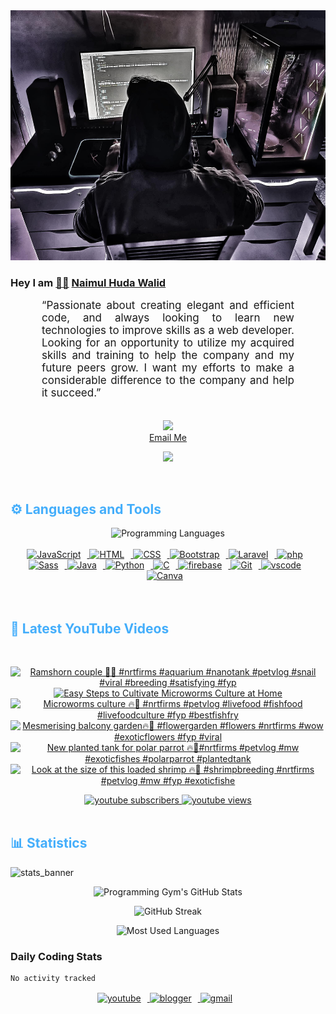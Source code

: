 <!-- ![github_cover_banner](https://www.digitalsolutionservices.com/img/services/web%20development.gif)-->

<div align="center" style="display:block;">
    <img height="400px" width="100%" alt="github cover banner" src="https://raw.githubusercontent.com/NaimulHudaWalid/NaimulHudaWalid/main/272276268_3114779035434264_920860974401480824_n.jpg"/> 
</div>

### Hey I am [👨🏻‍][facebook] [Naimul Huda Walid][youtube]



<p align:"center" style="text-align: justify; margin: 0 50px; font-size: 17px;" >
   “Passionate about creating elegant and efficient code, and always looking to learn new technologies to improve skills as a web developer. Looking for an opportunity to utilize my acquired skills and training to help the company and my future peers grow. I want my efforts to make a considerable difference to the company and help it succeed.”
<br>
<br>
<div align="center">

![](https://visitor-badge.glitch.me/badge?page_id=NaimulHudaWalid)
    <br />
[Email Me](mailto:dev.naimulhuda@gmail.com)
</div>
</p>
<!-- Typing SVG by DenverCoder1 - https://github.com/DenverCoder1/readme-typing-svg -->
<p align="center">
<!--   <a href="https://github.com/DenverCoder1/readme-typing-svg"> -->
    <img src="https://readme-typing-svg.herokuapp.com?color=E22FE4&width=380&height=45&lines=Open-Source+Enthusiast;Learning+In+Public;Empowering+Others;Nice+To+Meet+You+...&center=true"></a>

</p>
<br>
<!-- Languages and Tools -->

<h2 style="color: #44AEFB">⚙️ Languages and Tools</h2>
<div align="center" style="display:block;">
    <img width="100px" alt="Programming Languages" src="https://user-images.githubusercontent.com/78341798/194531121-47b0119a-ce00-439d-b586-125f86acb098.png"/> 
</div>
<br>   
<!-- Icons Resources -->
<!-- https://devicon.dev/ -->
<!-- https://cdn.jsdelivr.net/npm/simple-icons@v3/icons/ -->
<div align="center">
  <a href="https://developer.mozilla.org/en-US/docs/Web/JavaScript" target="_blank" rel="noreferrer">
      <img  alt="JavaScript" height="50px" style="padding-right:10px;" src="https://cdn.jsdelivr.net/gh/devicons/devicon/icons/javascript/javascript-plain.svg"/>
  </a>
  
 
  <a href="https://developer.mozilla.org/en-US/docs/Web/HTML" target="_blank" rel="noreferrer">
      <img  alt="HTML" height="50px" style="padding-right:10px;" src="https://cdn.jsdelivr.net/gh/devicons/devicon/icons/html5/html5-original.svg"/>
  </a>
  <a href="https://developer.mozilla.org/en-US/docs/Web/CSS" target="_blank" rel="noreferrer">
      <img  alt="CSS" height="50px" style="padding-right:10px;" src="https://cdn.jsdelivr.net/gh/devicons/devicon/icons/css3/css3-original.svg"/>
  </a>
  <a href="https://getbootstrap.com/" target="_blank" rel="noreferrer">
      <img  alt="Bootstrap" height="50px" style="padding-right:10px;" src="https://cdn.jsdelivr.net/gh/devicons/devicon/icons/bootstrap/bootstrap-original.svg"/>
  </a> 
  <a href="https://laravel.com/" target="_blank" rel="noreferrer">
      <img  alt="Laravel" height="50px" style="padding-right:10px;" src="https://cdn.jsdelivr.net/gh/devicons/devicon/icons/laravel/laravel-plain.svg"/>
  </a>
  <a href="https://www.php.net/" target="_blank" rel="noreferrer">
      <img  alt="php" height="50px" style="padding-right:10px;" src="https://cdn.jsdelivr.net/gh/devicons/devicon/icons/php/php-original.svg"/>
  </a>
  <a href="https://sass-lang.com/" target="_blank" rel="noreferrer">
      <img  alt="Sass" height="50px" style="padding-right:10px;" src="https://cdn.jsdelivr.net/gh/devicons/devicon/icons/sass/sass-original.svg"/>
  </a>
  <a href="https://www.java.com/en/" target="_blank" rel="noreferrer">
      <img  alt="Java" height="50px" style="padding-right:10px;" src="https://cdn.jsdelivr.net/gh/devicons/devicon/icons/java/java-original.svg"/>
  </a>    
  <a href="https://www.python.org/" target="_blank" rel="noreferrer">
      <img  alt="Python" height="50px" style="padding-right:10px;" src="https://cdn.jsdelivr.net/gh/devicons/devicon/icons/python/python-original.svg"/>
  </a>
  <a href="https://www.cprogramming.com/" target="_blank" rel="noreferrer">
      <img  alt="C" height="50px" style="padding-right:10px;" src="https://cdn.jsdelivr.net/gh/devicons/devicon/icons/c/c-original.svg"/>
  </a>
  
  <a href="https://firebase.google.com/" target="_blank" rel="noreferrer">
      <img  alt="firebase" height="50px" style="padding-right:10px;" src="https://cdn.jsdelivr.net/gh/devicons/devicon/icons/firebase/firebase-plain.svg"/>
  </a>
 
  <a href="https://git-scm.com/" target="_blank" rel="noreferrer">
      <img  alt="Git" height="50px" style="padding-right:10px;" src="https://cdn.jsdelivr.net/gh/devicons/devicon/icons/git/git-original.svg"/>
  </a>
  
  <a href="https://code.visualstudio.com/" target="_blank" rel="noreferrer">
      <img  alt="vscode" height="50px" style="padding-right:10px;"src="https://cdn.jsdelivr.net/gh/devicons/devicon/icons/vscode/vscode-original.svg"/>
  </a>
  <a href="https://www.canva.com/" target="_blank" rel="noreferrer">
      <img  alt="Canva" height="50px" style="padding-right:10px;" src="https://cdn.jsdelivr.net/gh/devicons/devicon/icons/canva/canva-original.svg"/> 
  </a>
</div>
<br>
<br>

<!-- Latest YouTube Videos -->

<h2 style="color: #44AEFB">🎦 Latest YouTube Videos</h2>
<br />

<!-- Resource/Reference: https://github.com/DenverCoder1/github-readme-youtube-cards -->
<div class="youtube videos cards" align="center">

<!-- BEGIN YOUTUBE-CARDS -->
[![Ramshorn couple 🖤🔥 #nrtfirms #aquarium #nanotank #petvlog #snail #viral #breeding #satisfying #fyp](https://ytcards.demolab.com/?id=x3jenKEjUu8&title=Ramshorn+couple+%F0%9F%96%A4%F0%9F%94%A5+%23nrtfirms+%23aquarium+%23nanotank+%23petvlog+%23snail+%23viral+%23breeding+%23satisfying+%23fyp&lang=en&timestamp=1707523239&background_color=%230d1117&title_color=%23ffffff&stats_color=%23dedede&max_title_lines=1&width=250&border_radius=5 "Ramshorn couple 🖤🔥 #nrtfirms #aquarium #nanotank #petvlog #snail #viral #breeding #satisfying #fyp")](https://www.youtube.com/watch?v=x3jenKEjUu8)
[![Easy Steps to Cultivate Microworms Culture at Home](https://ytcards.demolab.com/?id=oJO6GuS3YCA&title=Easy+Steps+to+Cultivate+Microworms+Culture+at+Home&lang=en&timestamp=1707495910&background_color=%230d1117&title_color=%23ffffff&stats_color=%23dedede&max_title_lines=1&width=250&border_radius=5 "Easy Steps to Cultivate Microworms Culture at Home")](https://www.youtube.com/watch?v=oJO6GuS3YCA)
[![Microworms culture 🔥🖤 #nrtfirms #petvlog #livefood #fishfood #livefoodculture #fyp #bestfishfry](https://ytcards.demolab.com/?id=23zqVnS6yvU&title=Microworms+culture+%F0%9F%94%A5%F0%9F%96%A4+%23nrtfirms+%23petvlog+%23livefood+%23fishfood+%23livefoodculture+%23fyp+%23bestfishfry&lang=en&timestamp=1707470568&background_color=%230d1117&title_color=%23ffffff&stats_color=%23dedede&max_title_lines=1&width=250&border_radius=5 "Microworms culture 🔥🖤 #nrtfirms #petvlog #livefood #fishfood #livefoodculture #fyp #bestfishfry")](https://www.youtube.com/watch?v=23zqVnS6yvU)
[![Mesmerising balcony garden🔥🖤 #flowergarden #flowers  #nrtfirms #wow #exoticflowers #fyp  #viral](https://ytcards.demolab.com/?id=OWYLvAGDga4&title=Mesmerising+balcony+garden%F0%9F%94%A5%F0%9F%96%A4+%23flowergarden+%23flowers++%23nrtfirms+%23wow+%23exoticflowers+%23fyp++%23viral&lang=en&timestamp=1707391349&background_color=%230d1117&title_color=%23ffffff&stats_color=%23dedede&max_title_lines=1&width=250&border_radius=5 "Mesmerising balcony garden🔥🖤 #flowergarden #flowers  #nrtfirms #wow #exoticflowers #fyp  #viral")](https://www.youtube.com/watch?v=OWYLvAGDga4)
[![New planted tank for polar parrot 🔥🖤#nrtfirms #petvlog #mw #exoticfishes #polarparrot #plantedtank](https://ytcards.demolab.com/?id=XuyOyYAPI5A&title=New+planted+tank+for+polar+parrot+%F0%9F%94%A5%F0%9F%96%A4%23nrtfirms+%23petvlog+%23mw+%23exoticfishes+%23polarparrot+%23plantedtank&lang=en&timestamp=1707309775&background_color=%230d1117&title_color=%23ffffff&stats_color=%23dedede&max_title_lines=1&width=250&border_radius=5 "New planted tank for polar parrot 🔥🖤#nrtfirms #petvlog #mw #exoticfishes #polarparrot #plantedtank")](https://www.youtube.com/watch?v=XuyOyYAPI5A)
[![Look at the size of this loaded shrimp 🔥🖤 #shrimpbreeding #nrtfirms #petvlog #mw #fyp #exoticfishe](https://ytcards.demolab.com/?id=-pdgf-LAPpE&title=Look+at+the+size+of+this+loaded+shrimp+%F0%9F%94%A5%F0%9F%96%A4+%23shrimpbreeding+%23nrtfirms+%23petvlog+%23mw+%23fyp+%23exoticfishe&lang=en&timestamp=1707299005&background_color=%230d1117&title_color=%23ffffff&stats_color=%23dedede&max_title_lines=1&width=250&border_radius=5 "Look at the size of this loaded shrimp 🔥🖤 #shrimpbreeding #nrtfirms #petvlog #mw #fyp #exoticfishe")](https://www.youtube.com/watch?v=-pdgf-LAPpE)
<!-- END YOUTUBE-CARDS -->
</div>

<!-- Begin Youtube Buttons -->
<!-- Resource/Reference:  https://github.com/DenverCoder1/custom-icon-badges -->
<div class="youtube buttons" align="center">
    <a href="https://www.youtube.com/channel/UCa3YaFwzSII0kKg3Nads2dQ"  target="_blank">
        <img alt="youtube subscribers" src="https://img.shields.io/youtube/channel/subscribers/UCa3YaFwzSII0kKg3Nads2dQ?logo=youtube&logoColor=red&style=for-the-badge"/>
    </a> 
    <a href="https://www.youtube.com/channel/UCa3YaFwzSII0kKg3Nads2dQ"  target="_blank">
        <img alt="youtube views" src="https://custom-icon-badges.demolab.com/youtube/channel/views/UCa3YaFwzSII0kKg3Nads2dQ?color=%23E05D44&logo=eye&logoColor=white&style=for-the-badge&labelColor=#555555"/>
    </a> 
</div>
<br>
<!-- End Youtube Buttons -->

<!-- Statistics -->

<h2 style="color: #44AEFB">📊 Statistics</h2>

![stats_banner](https://user-images.githubusercontent.com/78341798/194534778-d662496c-ae00-4e8d-ae9b-b90912054e7f.gif)

<!-- Begin Stats Cards -->
<!-- Resources:  -->
<!-- Github & Languages Stats: https://github.com/naimul15-12090/github-readme-stats --> 
<!-- Streak Stats: https://github.com/denvercoder1/github-readme-streak-stats -->
<!-- Change the value after ?username= to your GitHub username. -->
<div class="stats" align="center">

![Programming Gym's GitHub Stats](https://github-readme-stats.vercel.app/api?username=NaimulHudaWalid&hide=stars&count_private=true&show_icons=true&theme=algolia&border_radius=20)

![GitHub Streak](https://streak-stats.demolab.com?user=NaimulHudaWalid&count_private=true&theme=algolia&border_radius=22)

![Most Used Languages](https://github-readme-stats.vercel.app/api/top-langs/?username=NaimulHudaWalid&langs_count=8&layout=compact&show_icons=true&theme=algolia&border_radius=20)
    
<!-- ![Top Langs](https://github-readme-stats.vercel.app/api/top-langs/?username=naimul15-12090&langs_count=8) -->
<!-- [![Top Langs](https://github-readme-stats.vercel.app/api/top-langs/?username=naimul15-12090&layout=compact)](https://github.com/anuraghazra/github-readme-stats)
 -->
    
</div>
<!--  End Stats Cards -->



### Daily Coding Stats
<!--START_SECTION:waka-->

```txt
No activity tracked
```

<!--END_SECTION:waka-->
<!-- Begin Footer -->
<!-- Icons Resources -->
<!-- https://devicon.dev/ -->
<div class="footer" align="center" style="margin:15px;">
    <a href="https://www.youtube.com/channel/UCa3YaFwzSII0kKg3Nads2dQ" target="_blank">
        <img  style="margin:0 10px 10px 0;" src="https://user-images.githubusercontent.com/78341798/194531650-698ef1b1-9cbd-4b4f-96ef-5a2ec4b5d7e6.svg" alt="youtube" width="40px"/>
    </a>
    <a href="https://www.linkedin.com/in/naimulhudawalid/" target="_blank">
        <img style="margin:0 10px 10px 0;" src="https://user-images.githubusercontent.com/78341798/194531458-b5dfeb1b-bad5-4dfa-909a-2e402262db9a.svg" alt="blogger" width="40px"/>
    </a>
    <a href="mailto:dev.naimulhuda@gmail.com" target="_blank">
        <img style="margin:0 10px 10px 0;" src="https://user-images.githubusercontent.com/78341798/194531383-ddb2b774-5bb9-491c-b601-4a4a7d9792fb.svg" alt="gmail" width="40px"/>
    </a>
</div>
<!-- End Footer -->

[youtube]: https://www.youtube.com/channel/UCa3YaFwzSII0kKg3Nads2dQ
[facebook]: https://www.facebook.com/profile.php?id=100007065945838
